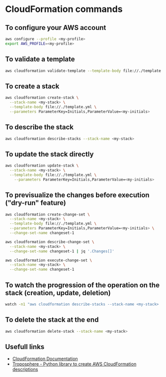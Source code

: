 # CloudFormation commands


## To configure your AWS account
```bash
aws configure --profile <my-profile>
export AWS_PROFILE=<my-profile>
```

## To validate a template
```bash
aws cloudformation validate-template --template-body file://./template.yml
```

## To create a stack
```bash
aws cloudformation create-stack \
  --stack-name <my-stack> \
  --template-body file://./template.yml \
  --parameters ParameterKey=Initials,ParameterValue=<my-initials>
```

## To describe the stack
```bash
aws cloudformation describe-stacks --stack-name <my-stack>
```

## To update the stack directly
```bash
aws cloudformation update-stack \
  --stack-name <my-stack> \
  --template-body file://./template.yml \
    --parameters ParameterKey=Initials,ParameterValue=<my-initials>
```

## To previsualize the changes before execution ("dry-run" feature)
```bash
aws cloudformation create-change-set \
  --stack-name <my-stack> \
  --template-body file://./template.yml \
  --parameters ParameterKey=Initials,ParameterValue=<my-initials> \
  --change-set-name changeset-1

aws cloudformation describe-change-set \
  --stack-name <my-stack> \
  --change-set-name changeset-1 | jq '.Changes[]'

aws cloudformation execute-change-set \
  --stack-name <my-stack> \
  --change-set-name changeset-1
```

## To watch the progression of the operation on the stack (creation, update, deletion)
```bash
watch -n1 "aws cloudformation describe-stacks --stack-name <my-stack> | jq '.Stacks[0].StackStatus'"
```

## To delete the stack at the end
```bash
aws cloudformation delete-stack --stack-name <my-stack>
```

## Usefull links
* [CloudFormation Documentation](https://docs.aws.amazon.com/cloudformation/)
* [Troposphere - Python library to create AWS CloudFormation descriptions](https://github.com/cloudtools/troposphere)
